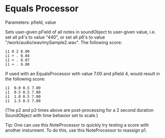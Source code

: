 Equals Processor 
================

Parameters: pfield, value

Sets user-given pField of all notes in soundObject to user-given value,
i.e. set all p4's to value "440", or set all p6's to value
"/work/audio/wav/mySample2.wav". The following score:

    i1 0 2 8.00
    i1 + . 8.04
    i1 + . 8.07
    i1 + . 9.00    

If used with an EqualsProcessor with value 7.00 and pfield 4, would
result in the following score:

    i1  0.0 0.5 7.00
    i1  0.5 0.5 7.00
    i1  1.0 0.5 7.00
    i1  1.5 0.5 7.00

(The p2 and p3 times above are post-processing for a 2 second duration
SoundObject with time behavior set to scale.)

Tip: One can use this NoteProcessor to quickly try testing a score with
another insturment. To do this, use this NoteProcessor to reassign p1.

